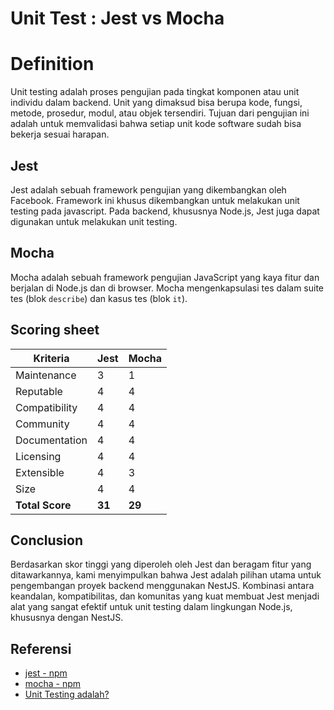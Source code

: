 # Unit Test : Jest vs Mocha

# Definition

Unit testing adalah proses pengujian pada tingkat komponen atau unit individu dalam backend. Unit yang dimaksud bisa berupa kode, fungsi, metode, prosedur, modul, atau objek tersendiri. Tujuan dari pengujian ini adalah untuk memvalidasi bahwa setiap unit kode software sudah bisa bekerja sesuai harapan.

## Jest

Jest adalah sebuah framework pengujian yang dikembangkan oleh Facebook. Framework ini khusus dikembangkan untuk melakukan unit testing pada javascript. Pada backend, khususnya Node.js, Jest juga dapat digunakan untuk melakukan unit testing.

## Mocha

Mocha adalah sebuah framework pengujian JavaScript yang kaya fitur dan berjalan di Node.js dan di browser. Mocha mengenkapsulasi tes dalam suite tes (blok `describe`) dan kasus tes (blok `it`).

## Scoring sheet
| Kriteria      | Jest    | Mocha |
|---------------|---------|---------|
| Maintenance   | 3       | 1       |
| Reputable     | 4       | 4       |
| Compatibility | 4       | 4       |
| Community     | 4       | 4       |
| Documentation | 4       | 4       |
| Licensing     | 4       | 4       |
| Extensible    | 4       | 3       |
| Size          | 4       | 4       |
| **Total Score**   | **31**    | **29**    |

## Conclusion

Berdasarkan skor tinggi yang diperoleh oleh Jest dan beragam fitur yang ditawarkannya, kami menyimpulkan bahwa Jest adalah pilihan utama untuk pengembangan proyek backend menggunakan NestJS. Kombinasi antara keandalan, kompatibilitas, dan komunitas yang kuat membuat Jest menjadi alat yang sangat efektif untuk unit testing dalam lingkungan Node.js, khususnya dengan NestJS.


## Referensi

- [jest - npm](https://www.npmjs.com/package/jest)
- [mocha - npm](https://www.npmjs.com/package/mocha)
- [Unit Testing adalah?](https://glints.com/id/lowongan/unit-testing-adalah/)
